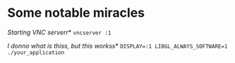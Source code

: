 # Some notable miracles
*Starting VNC serverr**
`vncserver :1`

*I donno what is thiss, but this workss**
`DISPLAY=:1 LIBGL_ALWAYS_SOFTWARE=1 ./your_application`

